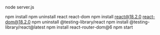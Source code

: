 node server.js

npm install
npm uninstall react react-dom
npm install react@18.2.0 react-dom@18.2.0
npm uninstall @testing-library/react
npm install @testing-library/react@latest
npm install react-router-dom@6
npm start
